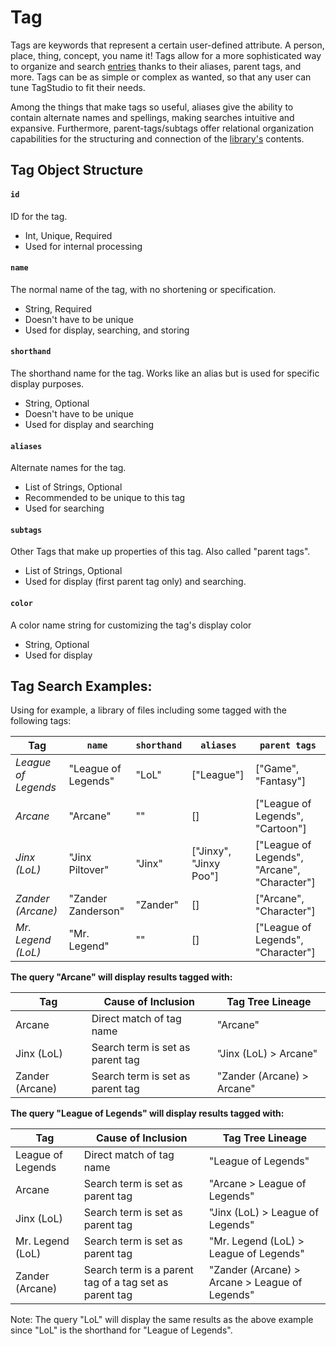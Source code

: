 # Tag

Tags are keywords that represent a certain user-defined attribute. A person, place, thing, concept, you name it! Tags allow for a more sophisticated way to organize and search [entries](/doc/Entry.md) thanks to their aliases, parent tags, and more.
Tags can be as simple or complex as wanted, so that any user can tune TagStudio to fit their needs.

Among the things that make tags so useful, aliases give the ability to contain alternate names and spellings, making searches intuitive and expansive. Furthermore, parent-tags/subtags offer relational organization capabilities for the structuring and connection of the [library's](/doc/Library.md) contents.

## Tag Object Structure

#### `id`
ID for the tag.
- Int, Unique, Required
- Used for internal processing
#### `name`
The normal name of the tag, with no shortening or specification.
- String, Required
- Doesn't have to be unique
- Used for display, searching, and storing
#### `shorthand`
The shorthand name for the tag. Works like an alias but is used for specific display purposes.
- String, Optional
- Doesn't have to be unique
- Used for display and searching
#### `aliases`
Alternate names for the tag.
- List of Strings, Optional
- Recommended to be unique to this tag
- Used for searching
#### `subtags`
Other Tags that make up properties of this tag. Also called "parent tags".
- List of Strings, Optional
- Used for display (first parent tag only) and searching.
#### `color`
A color name string for customizing the tag's display color
- String, Optional
- Used for display

## Tag Search Examples:

Using for example, a library of files including some tagged with the following tags:

| Tag                 | `name`              | `shorthand` | `aliases`              | `parent tags`                                |
| ------------------- | ------------------- | ----------- | ---------------------- | -------------------------------------------- |
| *League of Legends* | "League of Legends" | "LoL"       | ["League"]             | ["Game", "Fantasy"]                          |
| *Arcane*            | "Arcane"            | ""          | []                     | ["League of Legends", "Cartoon"]             |
| *Jinx (LoL)*        | "Jinx Piltover"     | "Jinx"      | ["Jinxy", "Jinxy Poo"] | ["League of Legends", "Arcane", "Character"] |
| *Zander (Arcane)*   | "Zander Zanderson"  | "Zander"    | []                     | ["Arcane", "Character"]                      |
| *Mr. Legend (LoL)*  | "Mr. Legend"        | ""          | []                     | ["League of Legends", "Character"]           |

**The query "Arcane" will display results tagged with:**

| Tag             | Cause of Inclusion               | Tag Tree Lineage           |
| --------------- | -------------------------------- | -------------------------- |
| Arcane          | Direct match of tag name         | "Arcane"                   |
| Jinx (LoL)      | Search term is set as parent tag | "Jinx (LoL) > Arcane"      |
| Zander (Arcane) | Search term is set as parent tag | "Zander (Arcane) > Arcane" |

**The query "League of Legends" will display results tagged with:**

| Tag               | Cause of Inclusion                                     | Tag Tree Lineage                               |
| ----------------- | ------------------------------------------------------ | ---------------------------------------------- |
| League of Legends | Direct match of tag name                               | "League of Legends"                            |
| Arcane            | Search term is set as parent tag                       | "Arcane > League of Legends"                   |
| Jinx (LoL)        | Search term is set as parent tag                       | "Jinx (LoL) > League of Legends"               |
| Mr. Legend (LoL)  | Search term is set as parent tag                       | "Mr. Legend (LoL) > League of Legends"         |
| Zander (Arcane)   | Search term is a parent tag of a tag set as parent tag | "Zander (Arcane) > Arcane > League of Legends" |

Note: The query "LoL" will display the same results as the above example since "LoL" is the shorthand for "League of Legends".
